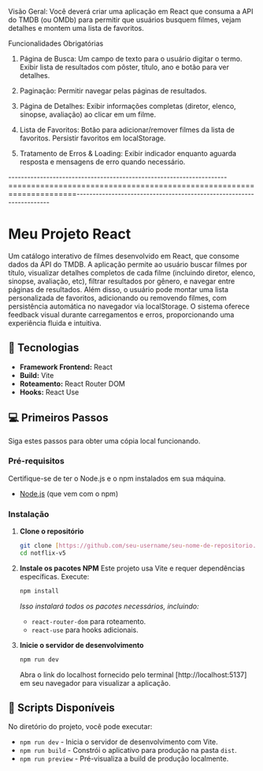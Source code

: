 Visão Geral: Você deverá criar uma aplicação em React que consuma a API do TMDB (ou OMDb) para permitir que usuários busquem filmes, vejam detalhes e montem uma lista de favoritos.

Funcionalidades Obrigatórias

1. Página de Busca:
    Um campo de texto para o usuário digitar o termo.
    Exibir lista de resultados com pôster, título, ano e botão para ver detalhes.

2. Paginação:
    Permitir navegar pelas páginas de resultados.

3. Página de Detalhes:
    Exibir informações completas (diretor, elenco, sinopse, avaliação) ao clicar em um filme.

4. Lista de Favoritos:
    Botão para adicionar/remover filmes da lista de favoritos.
    Persistir favoritos em localStorage.

5. Tratamento de Erros & Loading:
    Exibir indicador enquanto aguarda resposta e mensagens de erro quando necessário.

---------------------------------------------------------------------=====================================================================---------------------------------------------------------------------

# Meu Projeto React

Um catálogo interativo de filmes desenvolvido em React, que consome dados da API do TMDB. A aplicação permite ao usuário buscar filmes por título, visualizar detalhes completos de cada filme (incluindo diretor, elenco, sinopse, avaliação, etc), filtrar resultados por gênero, e navegar entre páginas de resultados. Além disso, o usuário pode montar uma lista personalizada de favoritos, adicionando ou removendo filmes, com persistência automática no navegador via localStorage. O sistema oferece feedback visual durante carregamentos e erros, proporcionando uma experiência fluida e intuitiva.

## 🚀 Tecnologias

- **Framework Frontend:** React
- **Build:** Vite
- **Roteamento:** React Router DOM
- **Hooks:** React Use

## 💻 Primeiros Passos

Siga estes passos para obter uma cópia local funcionando.

### Pré-requisitos

Certifique-se de ter o Node.js e o npm instalados em sua máquina.
*   [Node.js](https://nodejs.org/) (que vem com o npm)

### Instalação

1.  **Clone o repositório**
    ```bash
    git clone [https://github.com/seu-username/seu-nome-de-repositorio.git](https://github.com/Gui99S/notflix-v5)
    cd notflix-v5
    ```

2.  **Instale os pacotes NPM**
    Este projeto usa Vite e requer dependências específicas. Execute:
    ```bash
    npm install
    ```
    *Isso instalará todos os pacotes necessários, incluindo:*
    - `react-router-dom` para roteamento.
    - `react-use` para hooks adicionais.

3.  **Inicie o servidor de desenvolvimento**
    ```bash
    npm run dev
    ```
    Abra o link do localhost fornecido pelo terminal [http://localhost:5137] em seu navegador para visualizar a aplicação.

## 📜 Scripts Disponíveis

No diretório do projeto, você pode executar:

- `npm run dev` - Inicia o servidor de desenvolvimento com Vite.
- `npm run build` - Constrói o aplicativo para produção na pasta `dist`.
- `npm run preview` - Pré-visualiza a build de produção localmente.
